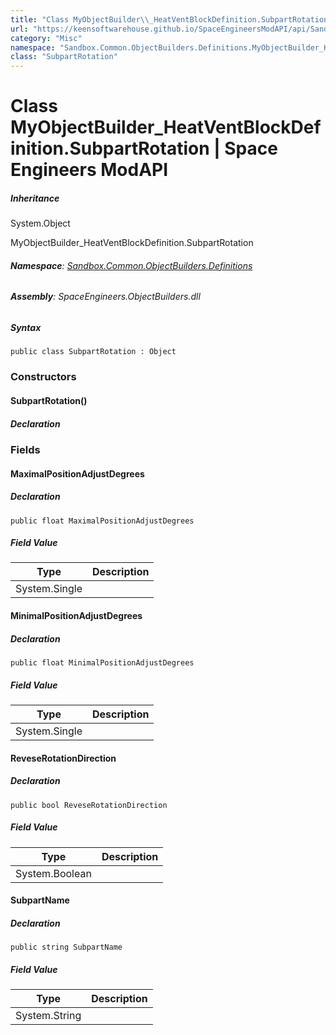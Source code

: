 ```yaml
---
title: "Class MyObjectBuilder\\_HeatVentBlockDefinition.SubpartRotation"
url: "https://keensoftwarehouse.github.io/SpaceEngineersModAPI/api/Sandbox.Common.ObjectBuilders.Definitions.MyObjectBuilder_HeatVentBlockDefinition.SubpartRotation.html"
category: "Misc"
namespace: "Sandbox.Common.ObjectBuilders.Definitions.MyObjectBuilder_HeatVentBlockDefinition"
class: "SubpartRotation"
---
```


# Class MyObjectBuilder\_HeatVentBlockDefinition.SubpartRotation | Space Engineers ModAPI

##### Inheritance

System.Object

MyObjectBuilder\_HeatVentBlockDefinition.SubpartRotation

###### **Namespace**: [Sandbox.Common.ObjectBuilders.Definitions](https://keensoftwarehouse.github.io/SpaceEngineersModAPI/api/Sandbox.Common.ObjectBuilders.Definitions.html)

###### **Assembly**: SpaceEngineers.ObjectBuilders.dll

##### Syntax

```
public class SubpartRotation : Object
```

### Constructors

#### SubpartRotation()

##### Declaration

### Fields

#### MaximalPositionAdjustDegrees

##### Declaration

```
public float MaximalPositionAdjustDegrees
```

##### Field Value

| Type | Description |
| --- | --- |
| System.Single |     |

#### MinimalPositionAdjustDegrees

##### Declaration

```
public float MinimalPositionAdjustDegrees
```

##### Field Value

| Type | Description |
| --- | --- |
| System.Single |     |

#### ReveseRotationDirection

##### Declaration

```
public bool ReveseRotationDirection
```

##### Field Value

| Type | Description |
| --- | --- |
| System.Boolean |     |

#### SubpartName

##### Declaration

```
public string SubpartName
```

##### Field Value

| Type | Description |
| --- | --- |
| System.String |     |